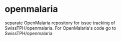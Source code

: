 # openmalaria
separate OpenMalaria repository for issue tracking of SwissTPH/openmalaria. For OpenMalaria's code go to SwissTPH/openmalaria

